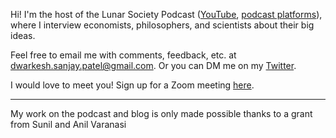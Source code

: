 Hi! I'm the host of the Lunar Society Podcast ([YouTube](https://www.youtube.com/c/DwarkeshPatel), [podcast platforms](https://anchor.fm/dwarkeshpatel)), where I interview economists, philosophers, and scientists about their big ideas.

Feel free to email me with comments, feedback, etc. at dwarkesh.sanjay.patel@gmail.com. Or you can DM me on my [Twitter](https://twitter.com/dwarkesh_sp).

I would love to meet you! Sign up for a Zoom meeting [here](https://calendly.com/dwarkesh/meet).

---

My work on the podcast and blog is only made possible thanks to a grant from Sunil and Anil Varanasi
